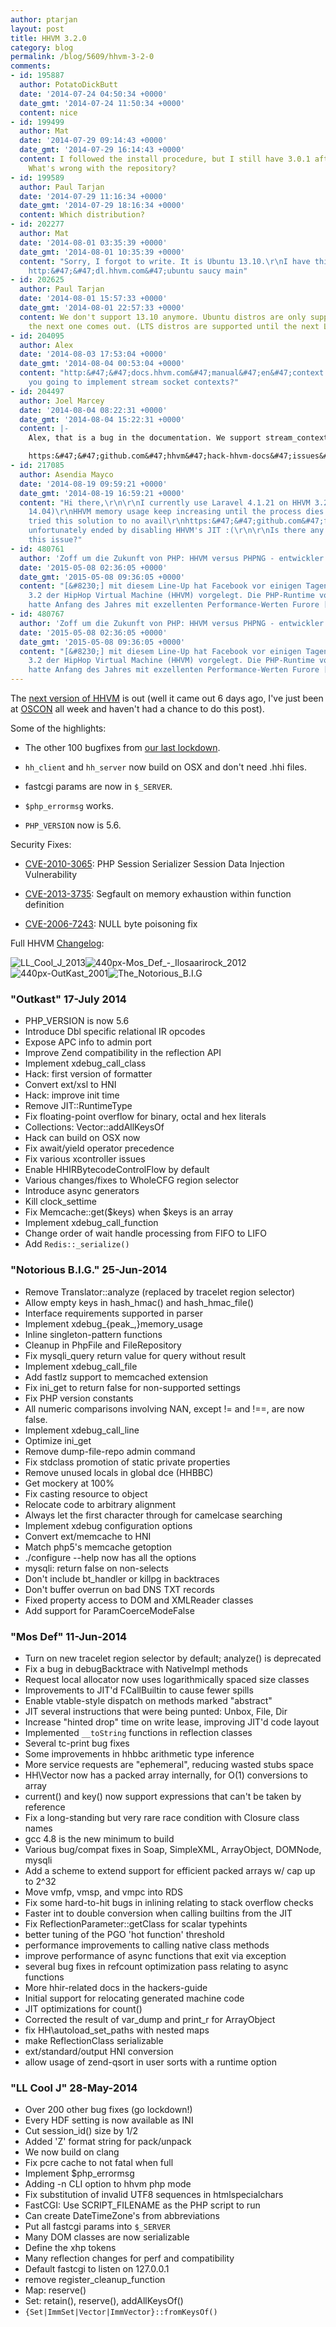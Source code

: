 ```yaml
---
author: ptarjan
layout: post
title: HHVM 3.2.0
category: blog
permalink: /blog/5609/hhvm-3-2-0
comments:
- id: 195887
  author: PotatoDickButt
  date: '2014-07-24 04:50:34 +0000'
  date_gmt: '2014-07-24 11:50:34 +0000'
  content: nice
- id: 199499
  author: Mat
  date: '2014-07-29 09:14:43 +0000'
  date_gmt: '2014-07-29 16:14:43 +0000'
  content: I followed the install procedure, but I still have 3.0.1 after reinstall.
    What's wrong with the repository?
- id: 199589
  author: Paul Tarjan
  date: '2014-07-29 11:16:34 +0000'
  date_gmt: '2014-07-29 18:16:34 +0000'
  content: Which distribution?
- id: 202277
  author: Mat
  date: '2014-08-01 03:35:39 +0000'
  date_gmt: '2014-08-01 10:35:39 +0000'
  content: "Sorry, I forgot to write. It is Ubuntu 13.10.\r\nI have this source added:\r\ndeb
    http:&#47;&#47;dl.hhvm.com&#47;ubuntu saucy main"
- id: 202625
  author: Paul Tarjan
  date: '2014-08-01 15:57:33 +0000'
  date_gmt: '2014-08-01 22:57:33 +0000'
  content: We don't support 13.10 anymore. Ubuntu distros are only supported until
    the next one comes out. (LTS distros are supported until the next LTS).
- id: 204095
  author: Alex
  date: '2014-08-03 17:53:04 +0000'
  date_gmt: '2014-08-04 00:53:04 +0000'
  content: "http:&#47;&#47;docs.hhvm.com&#47;manual&#47;en&#47;context.http.php\r\n\r\nAre
    you going to implement stream socket contexts?"
- id: 204497
  author: Joel Marcey
  date: '2014-08-04 08:22:31 +0000'
  date_gmt: '2014-08-04 15:22:31 +0000'
  content: |-
    Alex, that is a bug in the documentation. We support stream_context_create() and the options provided in the link you gave. I created a GitHub issue to fix this. Thanks for bringing this to our attention.

    https:&#47;&#47;github.com&#47;hhvm&#47;hack-hhvm-docs&#47;issues&#47;311
- id: 217085
  author: Asendia Mayco
  date: '2014-08-19 09:59:21 +0000'
  date_gmt: '2014-08-19 16:59:21 +0000'
  content: "Hi there,\r\n\r\nI currently use Laravel 4.1.21 on HHVM 3.2.0 (Ubuntu
    14.04)\r\nHHVM memory usage keep increasing until the process dies.\r\n\r\nI have
    tried this solution to no avail\r\nhttps:&#47;&#47;github.com&#47;facebook&#47;hhvm&#47;issues&#47;2973#issuecomment-48396033\r\n\r\nand
    unfortunately ended by disabling HHVM's JIT :(\r\n\r\nIs there any solution regarding
    this issue?"
- id: 480761
  author: 'Zoff um die Zukunft von PHP: HHVM versus PHPNG - entwickler.de'
  date: '2015-05-08 02:36:05 +0000'
  date_gmt: '2015-05-08 09:36:05 +0000'
  content: "[&#8230;] mit diesem Line-Up hat Facebook vor einigen Tagen die Version
    3.2 der HipHop Virtual Machine (HHVM) vorgelegt. Die PHP-Runtime von Facebook
    hatte Anfang des Jahres mit exzellenten Performance-Werten Furore [&#8230;]"
- id: 480767
  author: 'Zoff um die Zukunft von PHP: HHVM versus PHPNG - entwickler.de'
  date: '2015-05-08 02:36:05 +0000'
  date_gmt: '2015-05-08 09:36:05 +0000'
  content: "[&#8230;] mit diesem Line-Up hat Facebook vor einigen Tagen die Version
    3.2 der HipHop Virtual Machine (HHVM) vorgelegt. Die PHP-Runtime von Facebook
    hatte Anfang des Jahres mit exzellenten Performance-Werten Furore [&#8230;]"
---
```


The [next version of HHVM](https://github.com/facebook/hhvm/wiki/Prebuilt%20Packages%20for%20HHVM) is out (well it came out 6 days ago, I've just been at [OSCON](http://www.oscon.com/oscon2014/public/schedule/detail/34640) all week and haven't had a chance to do this post).

<!--truncate-->

Some of the highlights:


  * The other 100 bugfixes from [our last lockdown](http://hhvm.com/blog/5195/hhvm-3-1-0).


  * `hh_client` and `hh_server` now build on OSX and don't need .hhi files.


  * fastcgi params are now in `$_SERVER`.


  * `$php_errormsg` works.


  * `PHP_VERSION` now is 5.6.


Security Fixes:


  * [CVE-2010-3065](http://cve.mitre.org/cgi-bin/cvename.cgi?name=CVE-2010-3065): PHP Session Serializer Session Data Injection Vulnerability


  * [CVE-2013-3735](http://cve.mitre.org/cgi-bin/cvename.cgi?name=CVE-2013-3735): Segfault on memory exhaustion within function definition


  * [CVE-2006-7243](http://cve.mitre.org/cgi-bin/cvename.cgi?name=CVE-2006-7243): NULL byte poisoning fix


Full HHVM [Changelog](https://github.com/facebook/hhvm/blob/master/hphp/NEWS):

![LL_Cool_J_2013](/static/images/posts/LL_Cool_J_2013.jpg)![440px-Mos_Def_-_Ilosaarirock_2012](/static/images/posts/440px-Mos_Def_-_Ilosaarirock_2012.jpg)![440px-OutKast_2001](/static/images/posts/440px-OutKast_2001.jpg)![The_Notorious_B.I.G](/static/images/posts/The_Notorious_B.I.G.jpg)

### "Outkast" 17-July 2014

- PHP_VERSION is now 5.6
- Introduce Dbl specific relational IR opcodes
- Expose APC info to admin port
- Improve Zend compatibility in the reflection API
- Implement xdebug_call_class
- Hack: first version of formatter
- Convert ext/xsl to HNI
- Hack: improve init time
- Remove JIT::RuntimeType
- Fix floating-point overflow for binary, octal and hex literals
- Collections: Vector::addAllKeysOf
- Hack can build on OSX now
- Fix await/yield operator precedence
- Fix various xcontroller issues
- Enable HHIRBytecodeControlFlow by default
- Various changes/fixes to WholeCFG region selector
- Introduce async generators
- Kill clock_settime
- Fix Memcache::get($keys) when $keys is an array
- Implement xdebug_call_function
- Change order of wait handle processing from FIFO to LIFO
- Add `Redis::_serialize()`

### "Notorious B.I.G." 25-Jun-2014

- Remove Translator::analyze (replaced by tracelet region selector)
- Allow empty keys in hash_hmac() and hash_hmac_file()
- Interface requirements supported in parser
- Implement xdebug_{peak_,}memory_usage
- Inline singleton-pattern functions
- Cleanup in PhpFile and FileRepository
- Fix mysqli_query return value for query without result
- Implement xdebug_call_file
- Add fastlz support to memcached extension
- Fix ini_get to return false for non-supported settings
- Fix PHP version constants
- All numeric comparisons involving NAN, except != and !==, are now false.
- Implement xdebug_call_line
- Optimize ini_get
- Remove dump-file-repo admin command
- Fix stdclass promotion of static private properties
- Remove unused locals in global dce (HHBBC)
- Get mockery at 100%
- Fix casting resource to object
- Relocate code to arbitrary alignment
- Always let the first character through for camelcase searching
- Implement xdebug configuration options
- Convert ext/memcache to HNI
- Match php5's memcache getoption
- ./configure --help now has all the options
- mysqli: return false on non-selects
- Don't include bt_handler or killpg in backtraces
- Don't buffer overrun on bad DNS TXT records
- Fixed property access to DOM and XMLReader classes
- Add support for ParamCoerceModeFalse

### "Mos Def" 11-Jun-2014

- Turn on new tracelet region selector by default; analyze() is deprecated
- Fix a bug in debugBacktrace with NativeImpl methods
- Request local allocator now uses logarithmically spaced size classes
- Improvements to JIT'd FCallBuiltin to cause fewer spills
- Enable vtable-style dispatch on methods marked "abstract"
- JIT several instructions that were being punted: Unbox, File, Dir
- Increase "hinted drop" time on write lease, improving JIT'd code layout
- Implemented `__toString` functions in reflection classes
- Several tc-print bug fixes
- Some improvements in hhbbc arithmetic type inference
- More service requests are "ephemeral", reducing wasted stubs space
- HH\Vector now has a packed array internally, for O(1) conversions to array
- current() and key() now support expressions that can't be taken by reference
- Fix a long-standing but very rare race condition with Closure class names
- gcc 4.8 is the new minimum to build
- Various bug/compat fixes in Soap, SimpleXML, ArrayObject, DOMNode, mysqli
- Add a scheme to extend support for efficient packed arrays w/ cap up to 2^32
- Move vmfp, vmsp, and vmpc into RDS
- Fix some hard-to-hit bugs in inlining relating to stack overflow checks
- Faster int to double conversion when calling builtins from the JIT
- Fix ReflectionParameter::getClass for scalar typehints
- better tuning of the PGO 'hot function' threshold
- performance improvements to calling native class methods
- improve performance of async functions that exit via exception
- several bug fixes in refcount optimization pass relating to async functions
- More hhir-related docs in the hackers-guide
- Initial support for relocating generated machine code
- JIT optimizations for count()
- Corrected the result of var_dump and print_r for ArrayObject
- fix HH\autoload_set_paths with nested maps
- make ReflectionClass serializable
- ext/standard/output HNI conversion
- allow usage of zend-qsort in user sorts with a runtime option

### "LL Cool J" 28-May-2014

- Over 200 other bug fixes (go lockdown!)
- Every HDF setting is now available as INI
- Cut session_id() size by 1/2
- Added 'Z' format string for pack/unpack
- We now build on clang
- Fix pcre cache to not fatal when full
- Implement $php_errormsg
- Adding -n CLI option to hhvm php mode
- Fix substitution of invalid UTF8 sequences in htmlspecialchars
- FastCGI: Use SCRIPT_FILENAME as the PHP script to run
- Can create DateTimeZone's from abbreviations
- Put all fastcgi params into `$_SERVER`
- Many DOM classes are now serializable
- Define the xhp tokens
- Many reflection changes for perf and compatibility
- Default fastcgi to listen on 127.0.0.1
- remove register_cleanup_function
- Map: reserve()
- Set: retain(), reserve(), addAllKeysOf()
- `{Set|ImmSet|Vector|ImmVector}::fromKeysOf()`
